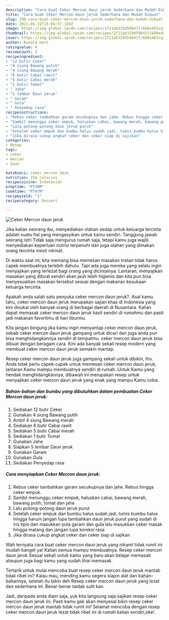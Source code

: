 ```yaml
---
description: "Cara buat Ceker Mercon daun jeruk Sederhana dan Mudah Dibuat"
title: "Cara buat Ceker Mercon daun jeruk Sederhana dan Mudah Dibuat"
slug: 398-cara-buat-ceker-mercon-daun-jeruk-sederhana-dan-mudah-dibuat
date: 2021-05-31T15:04:57.328Z
image: https://img-global.cpcdn.com/recipes/1f11ab329d59b41f/680x482cq70/ceker-mercon-daun-jeruk-foto-resep-utama.jpg
thumbnail: https://img-global.cpcdn.com/recipes/1f11ab329d59b41f/680x482cq70/ceker-mercon-daun-jeruk-foto-resep-utama.jpg
cover: https://img-global.cpcdn.com/recipes/1f11ab329d59b41f/680x482cq70/ceker-mercon-daun-jeruk-foto-resep-utama.jpg
author: Ronald Hart
ratingvalue: 4
reviewcount: 3
recipeingredient:
- "12 butir Ceker"
- "4 siung Bawang putih"
- "4 siung Bawang merah"
- "6 butir Cabai rawit"
- "5 butir Cabai merah"
- "1 butir Tomat"
- " Jahe"
- "5 lembar Daun jeruk"
- " Garam"
- " Gula"
- " Penyedap rasa"
recipeinstructions:
- "Rebus ceker tambahkan garam secukupnya dan jahe. Rebus hingga ceker empuk."
- "Sambil menunggu ceker empuk, haluskan cabai, bawang merah, bawang putih, tomat dan jahe"
- "Lalu potong-potong daun jeruk purut"
- "Setelah ceker empuk dan bumbu halus sudah jadi, tumis bumbu halus hingga harum jangan lupa tambahkan daun jeruk purut yang sudah di iris tipis dan masukkan pula garam dan gula lalu masukkan ceker masak hingga matang dan jangan lupa koreksi rasa"
- "Jika dirasa cukup angkat ceker dan ceker siap di sajikan"
categories:
- Resep
tags:
- ceker
- mercon
- daun

katakunci: ceker mercon daun 
nutrition: 254 calories
recipecuisine: Indonesian
preptime: "PT30M"
cooktime: "PT47M"
recipeyield: "2"
recipecategory: Dessert

---
```



![Ceker Mercon daun jeruk](https://img-global.cpcdn.com/recipes/1f11ab329d59b41f/680x482cq70/ceker-mercon-daun-jeruk-foto-resep-utama.jpg)

Jika kalian seorang ibu, menyediakan olahan sedap untuk keluarga tercinta adalah suatu hal yang mengasyikan untuk kamu sendiri. Tanggung jawab seorang istri Tidak saja mengurus rumah saja, tetapi kamu juga wajib menyediakan keperluan nutrisi terpenuhi dan juga olahan yang dimakan orang tercinta mesti nikmat.

Di waktu  saat ini, kita memang bisa memesan masakan instan tidak harus capek membuatnya terlebih dahulu. Tapi ada juga mereka yang selalu ingin menyajikan yang terlezat bagi orang yang dicintainya. Lantaran, menyajikan masakan yang dibuat sendiri akan jauh lebih higienis dan kita pun bisa menyesuaikan masakan tersebut sesuai dengan makanan kesukaan keluarga tercinta. 



Apakah anda salah satu penyuka ceker mercon daun jeruk?. Asal kamu tahu, ceker mercon daun jeruk merupakan sajian khas di Indonesia yang kini disukai oleh banyak orang di berbagai daerah di Nusantara. Kalian dapat memasak ceker mercon daun jeruk hasil sendiri di rumahmu dan pasti jadi makanan favoritmu di hari liburmu.

Kita jangan bingung jika kamu ingin menyantap ceker mercon daun jeruk, sebab ceker mercon daun jeruk gampang untuk dicari dan juga anda pun bisa menghidangkannya sendiri di tempatmu. ceker mercon daun jeruk bisa dibuat dengan beragam cara. Kini ada banyak sekali resep modern yang membuat ceker mercon daun jeruk semakin mantap.

Resep ceker mercon daun jeruk juga gampang sekali untuk dibikin, lho. Anda tidak perlu capek-capek untuk memesan ceker mercon daun jeruk, lantaran Kamu mampu membuatnya sendiri di rumah. Untuk Kamu yang hendak menghidangkannya, dibawah ini merupakan resep untuk menyajikan ceker mercon daun jeruk yang enak yang mampu Kamu coba.

<!--inarticleads1-->

##### Bahan-bahan dan bumbu yang dibutuhkan dalam pembuatan Ceker Mercon daun jeruk:

1. Sediakan 12 butir Ceker
1. Gunakan 4 siung Bawang putih
1. Ambil 4 siung Bawang merah
1. Sediakan 6 butir Cabai rawit
1. Sediakan 5 butir Cabai merah
1. Sediakan 1 butir Tomat
1. Gunakan  Jahe
1. Siapkan 5 lembar Daun jeruk
1. Gunakan  Garam
1. Gunakan  Gula
1. Sediakan  Penyedap rasa




<!--inarticleads2-->

##### Cara menyiapkan Ceker Mercon daun jeruk:

1. Rebus ceker tambahkan garam secukupnya dan jahe. Rebus hingga ceker empuk.
1. Sambil menunggu ceker empuk, haluskan cabai, bawang merah, bawang putih, tomat dan jahe
1. Lalu potong-potong daun jeruk purut
1. Setelah ceker empuk dan bumbu halus sudah jadi, tumis bumbu halus hingga harum jangan lupa tambahkan daun jeruk purut yang sudah di iris tipis dan masukkan pula garam dan gula lalu masukkan ceker masak hingga matang dan jangan lupa koreksi rasa
1. Jika dirasa cukup angkat ceker dan ceker siap di sajikan




Wah ternyata cara buat ceker mercon daun jeruk yang nikamt tidak rumit ini mudah banget ya! Kalian semua mampu membuatnya. Resep ceker mercon daun jeruk Sesuai sekali untuk kamu yang baru akan belajar memasak ataupun juga bagi kamu yang sudah lihai memasak.

Tertarik untuk mulai mencoba buat resep ceker mercon daun jeruk mantab tidak ribet ini? Kalau mau, mending kamu segera siapin alat dan bahan-bahannya, setelah itu bikin deh Resep ceker mercon daun jeruk yang lezat dan sederhana ini. Benar-benar taidak sulit kan. 

Jadi, daripada anda diam saja, yuk kita langsung saja sajikan resep ceker mercon daun jeruk ini. Pasti kamu gak akan menyesal bikin resep ceker mercon daun jeruk mantab tidak rumit ini! Selamat mencoba dengan resep ceker mercon daun jeruk lezat tidak ribet ini di rumah kalian sendiri,oke!.

